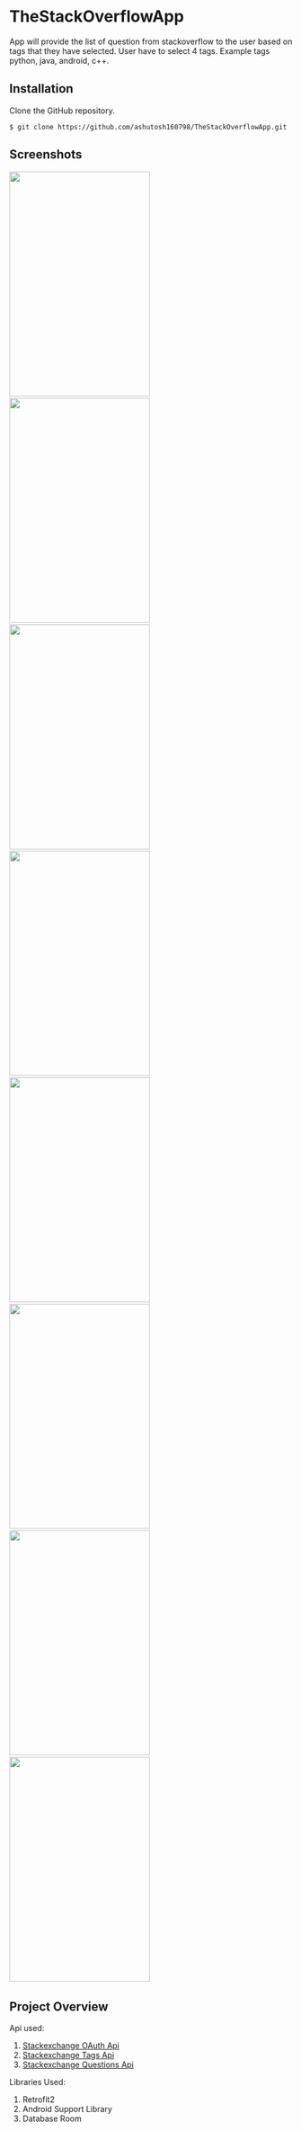 # TheStackOverflowApp
App will provide the list of question from stackoverflow to the user based on tags that they have selected. User have to select 4 tags. Example tags python, java, android, c++.

## Installation
Clone the GitHub repository.
```
$ git clone https://github.com/ashutosh160798/TheStackOverflowApp.git
```

## Screenshots
<img src="https://user-images.githubusercontent.com/35541355/55718197-cdcd2780-5a18-11e9-9c7a-956cf358b532.png" width="250px" height="400px" />&nbsp;&nbsp;
<img src="https://user-images.githubusercontent.com/35541355/55718199-cdcd2780-5a18-11e9-9ca3-fa49af9dcae0.png" width="250px" height="400px" />&nbsp;&nbsp;
<img src="https://user-images.githubusercontent.com/35541355/55718201-ce65be00-5a18-11e9-9265-dc18d43131b2.png" width="250px" height="400px" />&nbsp;&nbsp;
<img src="https://user-images.githubusercontent.com/35541355/55718202-ce65be00-5a18-11e9-8252-f76880798372.png" width="250px" height="400px" />&nbsp;&nbsp;
<img src="https://user-images.githubusercontent.com/35541355/55718203-ce65be00-5a18-11e9-8a6e-6ace35ca621b.png" width="250px" height="400px" />&nbsp;&nbsp;
<img src="https://user-images.githubusercontent.com/35541355/55718262-f6552180-5a18-11e9-94b0-03017969ce40.png" width="250px" height="400px" />&nbsp;&nbsp;
<img src="https://user-images.githubusercontent.com/35541355/55718264-f6552180-5a18-11e9-970a-e770df05e9c2.png" width="250px" height="400px" />&nbsp;&nbsp;
<img src="https://user-images.githubusercontent.com/35541355/55718267-f6edb800-5a18-11e9-81ca-9b842f73babb.png" width="250px" height="400px" />&nbsp;&nbsp;



## Project Overview

Api used:

1) [Stackexchange OAuth Api][1]
2) [Stackexchange Tags Api][2]
3) [Stackexchange Questions Api][3]

Libraries Used:
1) Retrofit2
2) Android Support Library
3) Database Room


[1]: https://api.stackexchange.com/docs/authentication
[2]: https://api.stackexchange.com/docs/tags
[3]: https://api.stackexchange.com/docs/questions
